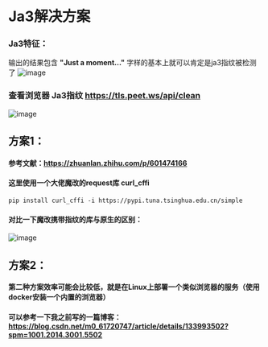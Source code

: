 # Ja3解决方案

### Ja3特征：
输出的结果包含 **"Just a moment..."** 字样的基本上就可以肯定是ja3指纹被检测了
![image](https://github.com/wu50416/spider_projects/assets/103317042/3a842528-4069-40ee-94a9-7247a169f78e)


### 查看浏览器 Ja3指纹 https://tls.peet.ws/api/clean
![image](https://github.com/wu50416/spider_projects/assets/103317042/36fcb52e-51bb-4d3f-b168-b13171876d81)


## 方案1：
#### 参考文献：https://zhuanlan.zhihu.com/p/601474166
#### 这里使用一个大佬魔改的request库 curl_cffi
    pip install curl_cffi -i https://pypi.tuna.tsinghua.edu.cn/simple
#### 对比一下魔改携带指纹的库与原生的区别：
![image](https://github.com/wu50416/spider_projects/assets/103317042/dc7e70ae-dc04-40cb-9dbf-4b2f163c7f31)


## 方案2：
#### 第二种方案效率可能会比较低，就是在Linux上部署一个类似浏览器的服务（使用docker安装一个内置的浏览器）

#### 可以参考一下我之前写的一篇博客：https://blog.csdn.net/m0_61720747/article/details/133993502?spm=1001.2014.3001.5502


